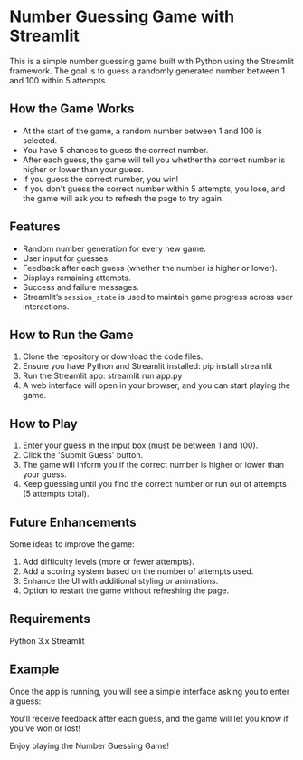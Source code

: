 <!-- @format -->

# Number Guessing Game with Streamlit

This is a simple number guessing game built with Python using the Streamlit framework. The goal is to guess a randomly generated number between 1 and 100 within 5 attempts.

## How the Game Works

- At the start of the game, a random number between 1 and 100 is selected.
- You have 5 chances to guess the correct number.
- After each guess, the game will tell you whether the correct number is higher or lower than your guess.
- If you guess the correct number, you win!
- If you don't guess the correct number within 5 attempts, you lose, and the game will ask you to refresh the page to try again.

## Features

- Random number generation for every new game.
- User input for guesses.
- Feedback after each guess (whether the number is higher or lower).
- Displays remaining attempts.
- Success and failure messages.
- Streamlit’s `session_state` is used to maintain game progress across user interactions.

## How to Run the Game

1. Clone the repository or download the code files.
2. Ensure you have Python and Streamlit installed:
   pip install streamlit
3. Run the Streamlit app:
   streamlit run app.py
4. A web interface will open in your browser, and you can start playing the game.

## How to Play

1. Enter your guess in the input box (must be between 1 and 100).
2. Click the 'Submit Guess' button.
3. The game will inform you if the correct number is higher or lower than your guess.
4. Keep guessing until you find the correct number or run out of attempts (5 attempts total).

## Future Enhancements

Some ideas to improve the game:

1. Add difficulty levels (more or fewer attempts).
2. Add a scoring system based on the number of attempts used.
3. Enhance the UI with additional styling or animations.
4. Option to restart the game without refreshing the page.

## Requirements

Python 3.x
Streamlit

## Example

Once the app is running, you will see a simple interface asking you to enter a guess:

You'll receive feedback after each guess, and the game will let you know if you've won or lost!

Enjoy playing the Number Guessing Game!
